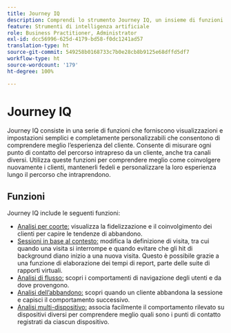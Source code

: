 ```yaml
---
title: Journey IQ
description: Comprendi lo strumento Journey IQ, un insieme di funzioni che fanno parte di Adobe Analytics.
feature: Strumenti di intelligenza artificiale
role: Business Practitioner, Administrator
exl-id: dcc56996-625d-4179-bd58-f0dc1241ad57
translation-type: ht
source-git-commit: 549258b0168733c7b0e28cb8b9125e68dffd5df7
workflow-type: ht
source-wordcount: '179'
ht-degree: 100%

---
```


# Journey IQ

Journey IQ consiste in una serie di funzioni che forniscono visualizzazioni e impostazioni semplici e completamente personalizzabili che consentono di comprendere meglio l’esperienza del cliente. Consente di misurare ogni punto di contatto del percorso intrapreso da un cliente, anche tra canali diversi. Utilizza queste funzioni per comprendere meglio come coinvolgere nuovamente i clienti, mantenerli fedeli e personalizzare la loro esperienza lungo il percorso che intraprendono.

## Funzioni

Journey IQ include le seguenti funzioni:

* [Analisi per coorte:](visualizations/cohort-table/cohort-analysis.md) visualizza la fidelizzazione e il coinvolgimento dei clienti per capire le tendenze di abbandono.
* [Sessioni in base al contesto:](../../components/vrs/vrs-report-time-processing.md) modifica la definizione di visita, tra cui quando una visita si interrompe e quando evitare che gli hit di background diano inizio a una nuova visita. Questo è possibile grazie a una funzione di elaborazione dei tempi di report, parte delle suite di rapporti virtuali.
* [Analisi di flusso:](visualizations/c-flow/flow.md) scopri i comportamenti di navigazione degli utenti e da dove provengono.
* [Analisi dell’abbandono:](visualizations/fallout/fallout-flow.md) scopri quando un cliente abbandona la sessione e capisci il comportamento successivo.
* [Analisi multi-dispositivo:](../../components/cda/overview.md) associa facilmente il comportamento rilevato su dispositivi diversi per comprendere meglio quali sono i punti di contatto registrati da ciascun dispositivo.
